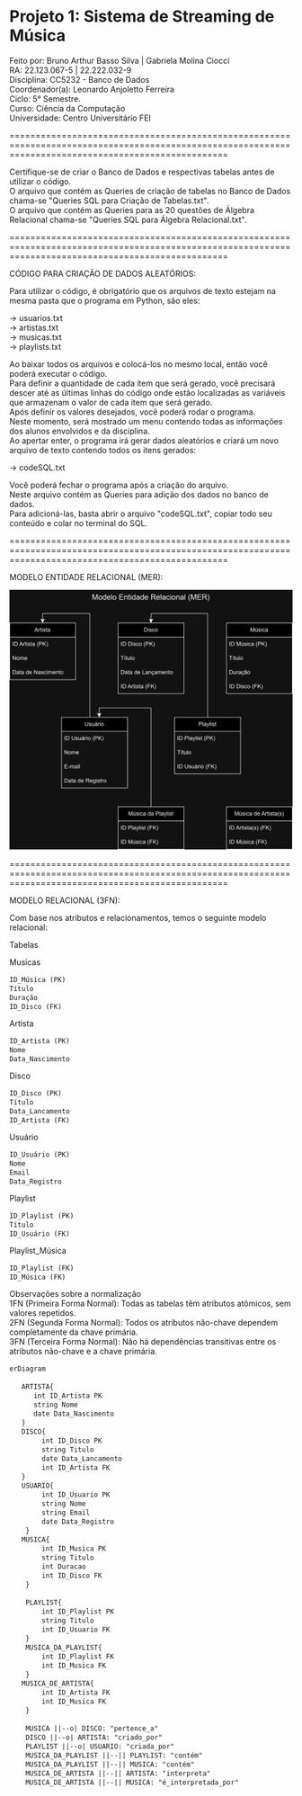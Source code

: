 # Projeto 1: Sistema de Streaming de Música

Feito por: Bruno Arthur Basso Silva | Gabriela Molina Ciocci 
<br>
RA: 22.123.067-5 | 22.222.032-9 
<br>
Disciplina: CC5232 - Banco de Dados
<br>
Coordenador(a): Leonardo Anjoletto Ferreira
<br>
Ciclo: 5° Semestre. 
<br>
Curso: Ciência da Computação
<br>
Universidade: Centro Universitário FEI

======================================================================================================================================================

Certifique-se de criar o Banco de Dados e respectivas tabelas antes de utilizar o código.
<br>
O arquivo que contém as Queries de criação de tabelas no Banco de Dados chama-se "Queries SQL para Criação de Tabelas.txt".
<br>
O arquivo que contém as Queries para as 20 questões de Álgebra Relacional chama-se "Queries SQL para Álgebra Relacional.txt".

======================================================================================================================================================

CÓDIGO PARA CRIAÇÃO DE DADOS ALEATÓRIOS:

Para utilizar o código, é obrigatório que os arquivos de texto estejam na mesma pasta que o programa em Python, são eles:

   -> usuarios.txt
   <br>
   -> artistas.txt
   <br>
   -> musicas.txt
   <br>
   -> playlists.txt

Ao baixar todos os arquivos e colocá-los no mesmo local, então você poderá executar o código.
<br>
Para definir a quantidade de cada item que será gerado, você precisará descer até as últimas linhas do código onde estão localizadas as variáveis que armazenam o valor de cada item que será gerado.
<br>
Após definir os valores desejados, você poderá rodar o programa.
<br>
Neste momento, será mostrado um menu contendo todas as informações dos alunos envolvidos e da disciplina.
<br>
Ao apertar enter, o programa irá gerar dados aleatórios e criará um novo arquivo de texto contendo todos os itens gerados:

   -> codeSQL.txt

Você poderá fechar o programa após a criação do arquivo.
<br>
Neste arquivo contém as Queries para adição dos dados no banco de dados.
<br>
Para adicioná-las, basta abrir o arquivo "codeSQL.txt", copiar todo seu conteúdo e colar no terminal do SQL.

======================================================================================================================================================

MODELO ENTIDADE RELACIONAL (MER):

<img src="Modelo Entidade Relacional.jpg">

======================================================================================================================================================

MODELO RELACIONAL (3FN):

Com base nos atributos e relacionamentos, temos o seguinte modelo relacional:

Tabelas
 
Musicas 

    ID_Música (PK)
    Título
    Duração
    ID_Disco (FK)

Artista

    ID_Artista (PK)
    Nome
    Data_Nascimento

Disco

    ID_Disco (PK)
    Título
    Data_Lancamento
    ID_Artista (FK)

Usuário

    ID_Usuário (PK)
    Nome
    Email
    Data_Registro

Playlist

    ID_Playlist (PK)
    Título
    ID_Usuário (FK)

Playlist_Música

    ID_Playlist (FK)
    ID_Música (FK)

Observações sobre a normalização
<br>
1FN (Primeira Forma Normal): Todas as tabelas têm atributos atômicos, sem valores repetidos.
<br>
2FN (Segunda Forma Normal): Todos os atributos não-chave dependem completamente da chave primária.
<br>
3FN (Terceira Forma Normal): Não há dependências transitivas entre os atributos não-chave e a chave primária.
<br>

```mermaid 
erDiagram

   ARTISTA{
      int ID_Artista PK
      string Nome
      date Data_Nascimento
   }
   DISCO{
        int ID_Disco PK
        string Titulo
        date Data_Lancamento
        int ID_Artista FK
   }
   USUARIO{
        int ID_Usuario PK
        string Nome
        string Email
        date Data_Registro
    }
   MUSICA{
        int ID_Musica PK
        string Titulo
        int Duracao
        int ID_Disco FK
    }
    
    PLAYLIST{
        int ID_Playlist PK
        string Titulo
        int ID_Usuario FK
    }
    MUSICA_DA_PLAYLIST{
        int ID_Playlist FK
        int ID_Musica FK
    }
   MUSICA_DE_ARTISTA{
        int ID_Artista FK
        int ID_Musica FK
    }

    MUSICA ||--o| DISCO: "pertence_a"
    DISCO ||--o| ARTISTA: "criado_por"
    PLAYLIST ||--o| USUARIO: "criada_por"
    MUSICA_DA_PLAYLIST ||--|| PLAYLIST: "contém"
    MUSICA_DA_PLAYLIST ||--|| MUSICA: "contém"
    MUSICA_DE_ARTISTA ||--|| ARTISTA: "interpreta"
    MUSICA_DE_ARTISTA ||--|| MUSICA: "é_interpretada_por"
```
